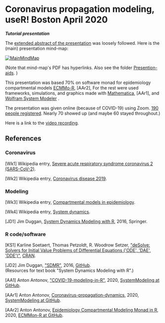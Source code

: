 # Coronavirus propagation modeling, useR! Boston April 2020
***Tutorial presentation***   

The 
[extended abstract of the presentation](https://github.com/antononcube/SystemModeling/blob/master/Presentations/UseR!-Meetup-Boston-2020/ExtendedAbstract.md)
was loosely followed. 
Here is the (main) presentation mind-map:

[![MainMindMap](https://github.com/antononcube/SystemModeling/raw/master/Presentations/UseR!-Meetup-Boston-2020/Presentation-aids/UseR!-Boston-April-2020-tutorial-mind-map.png)](https://github.com/antononcube/SystemModeling/raw/master/Presentations/UseR!-Meetup-Boston-2020/Presentation-aids/UseR!-Boston-April-2020-tutorial-mind-map.pdf)

(Note that mind-map's PDF has hyperlinks. Also see the folder 
[Presention-aids](https://github.com/antononcube/SystemModeling/raw/master/Presentations/UseR!-Meetup-Boston-2020/Presentation-aids).
)

This presentation was based 70% on software monad for epidemiology compartmental models
[ECMMo-R](https://github.com/antononcube/ECMMon-R), [AAr2],
For the rest were used frameworks, simulations, and graphics made with
[Mathematica](https://www.wolfram.com/mathematica), [AAr1],
and
[Wolfram System Modeler](https://www.wolfram.com/system-modeler/) . 

The presentation was given online (because of COVID-19) using Zoom. 
[190 people registered](https://www.meetup.com/Boston-useR/events/269304135).
Nearly 70 showed up (and maybe 60 stayed throughout.) 

Here is a link to the [video recording](https://youtu.be/K15-mckZGKY).

## References

### Coronavirus 

\[Wk1\] Wikipedia entry, 
[Severe acute respiratory syndrome coronavirus 2 (SARS-CoV-2)](https://en.wikipedia.org/wiki/Severe_acute_respiratory_syndrome_coronavirus_2).

\[Wk2\] Wikipedia entry,
[Coronavirus disease 2019](https://en.wikipedia.org/wiki/Coronavirus_disease_2019).

### Modeling

\[Wk3\] Wikipedia entry,
[Compartmental models in epidemiology](https://en.wikipedia.org/wiki/Compartmental_models_in_epidemiology).

\[Wk4\] Wikipedia entry,
[System dynamics](https://en.wikipedia.org/wiki/System_dynamics).

\[JD1\] Jim Duggan, 
[System Dynamics Modeling with R](https://www.springer.com/gp/book/9783319340418), 
2016, Springer.

### R code/software

\[KS1\] Karline Soetaert, Thomas Petzoldt, R. Woodrow Setzer,
["deSolve: Solvers for Initial Value Problems of Differential Equations ('ODE', 'DAE', 'DDE')"](https://cran.r-project.org/web/packages/deSolve/index.html),
[CRAN](https://cran.r-project.org). 

\[JD2\] Jim Duggan, 
["SDMR"](https://github.com/JimDuggan/SDMR), 
2016, 
[GitHub](https://github.com/JimDuggan).   
(Resources for text book "System Dynamics Modeling with R".)
 
\[AA1\] Anton Antonov, 
["COVID-19-modeling-in-R"](https://github.com/antononcube/SystemModeling/tree/master/Projects/Coronavirus-propagation-dynamics/R/COVID-19-modeling-in-R), 
2020,
[SystemModeling at GitHub](https://github.com/antononcube/SystemModeling). 
 
\[AAr1\] Anton Antonov, 
[Coronavirus-propagation-dynamics](../../Projects/Coronavirus-propagation-dynamics), 
2020,
[SystemModeling at GitHub](https://github.com/antononcube/SystemModeling).
 
\[AAr2\] Anton Antonov, 
[Epidemiology Compartmental Modeling Monad in R](https://github.com/antononcube/ECMMon-R), 
2020,
[ECMMon-R at GitHub](https://github.com/antononcube/ECMMon-R). 
 